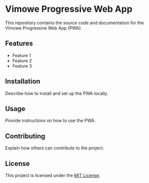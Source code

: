 # Vimowe Progressive Web App

This repository contains the source code and documentation for the Vimowe Progressive Web App (PWA).

## Features

- Feature 1
- Feature 2
- Feature 3

## Installation

Describe how to install and set up the PWA locally.

## Usage

Provide instructions on how to use the PWA.

## Contributing

Explain how others can contribute to the project.

## License

This project is licensed under the [MIT License](LICENSE).
